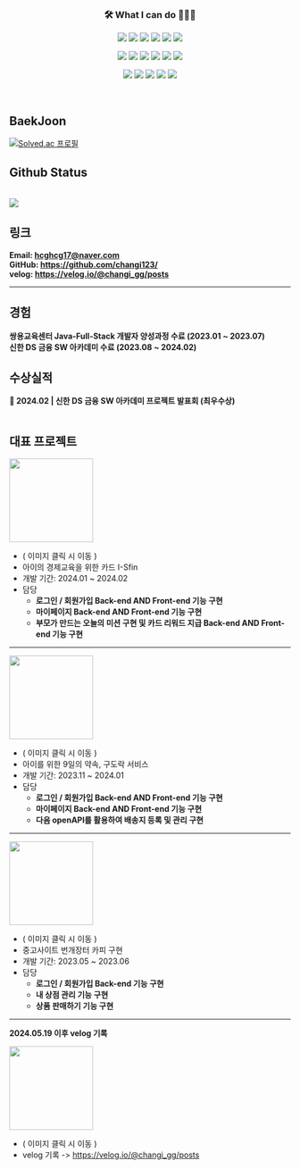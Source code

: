 <h3 align="center">🛠 What I can do 👨🏻‍💻</h3>

<!--======== 로고 ========-->
<!-- backend -->
<p align="center">
  <img src="https://img.shields.io/badge/Java-007396?style=for-the-badge&logo=java&logoColor=white" />
  <img src="https://img.shields.io/badge/junit5-25A162?style=for-the-badge&logo=junit5&logoColor=white">
  <img src="https://img.shields.io/badge/spring-6DB33F?style=for-the-badge&logo=spring&logoColor=white">
  <img src="https://img.shields.io/badge/springboot-6DB33F?style=for-the-badge&logo=springboot&logoColor=white">
  <img src="https://img.shields.io/badge/mysql-4479A1?style=for-the-badge&logo=mysql&logoColor=white">
  <img src="https://img.shields.io/badge/oracle-F80000?style=for-the-badge&logo=oracle&logoColor=white">
</p>

 
<!-- front -->  
<p align="center">
  <img src="https://img.shields.io/badge/thymeleaf-005F0F?style=for-the-badge&logo=thymeleaf&logoColor=white">
  <img src="https://img.shields.io/badge/javascript-F7DF1E?style=for-the-badge&logo=javascript&logoColor=black">
  <img src="https://img.shields.io/badge/jquery-0769AD?style=for-the-badge&logo=jquery&logoColor=white">
  <img src="https://img.shields.io/badge/html5-E34F26?style=for-the-badge&logo=html5&logoColor=white">
  <img src="https://img.shields.io/badge/css3-1572B6?style=for-the-badge&logo=css3&logoColor=white">
  <img src="https://img.shields.io/badge/react-444444?style=for-the-badge&logo=react">
</p>
<!-- 개발환경 & DataBase --> 
<p align="center">
  <img src="https://img.shields.io/badge/github-181717?style=for-the-badge&logo=github&logoColor=white">
  <img src="https://img.shields.io/badge/eclipse ide-2C2255?style=for-the-badge&logo=eclipseide&logoColor=white"> 
  <img src="https://img.shields.io/badge/visualstudiocode-007ACC?style=for-the-badge&logo=visualstudiocode&logoColor=white"> 
  <img src="https://img.shields.io/badge/gradle-02303A?style=for-the-badge&logo=gradle&logoColor=white"> 
  <img src="https://img.shields.io/badge/apachemaven-C71A36?style=for-the-badge&logo=apachemaven&logoColor=white"> 
</p>
<br>

## BaekJoon
 [![Solved.ac
프로필](http://mazassumnida.wtf/api/v2/generate_badge?boj=hcghcg17)](https://solved.ac/hcghcg17)

## Github Status
<br>
  <a href="https://github.com/changi123">
    <img src="https://github-readme-stats.vercel.app/api/top-langs/?username=changi123&layout=compact&hide=javascript,html,scss" />
  </a>
<br>

## 링크
**Email: [hcghcg17@naver.com](mailto:hcghcg17@naver.com)**
<br/>
**GitHub: <https://github.com/changi123/>**
<br/>
**velog: <https://velog.io/@changi_gg/posts>**

---

## 경험
**쌍용교육센터 Java-Full-Stack 개발자 양성과정 수료 (2023.01 ~ 2023.07)**
<br/>
**신한 DS 금융 SW 아카데미 수료 (2023.08 ~ 2024.02)**
<br>
## 수상실적
**🥇 2024.02 | 신한 DS 금융 SW 아카데미 프로젝트 발표회 (최우수상)**
<br>
<br>


## 대표 프로젝트

<a href="https://github.com/I-Sfin">
 <img src="https://avatars.githubusercontent.com/u/157471821?s=200&v=4"  width="150" heigth = "150" /> 
</a>

<br>

* ( 이미지 클릭 시 이동 )
* 아이의 경제교육을 위한 카드 I-Sfin
* 개발 기간: 2024.01 ~ 2024.02
* 담당
  * **로그인 / 회원가입 Back-end AND Front-end 기능 구현**
  * **마이페이지 Back-end AND Front-end 기능 구현**
  * **부모가 만드는 오늘의 미션 구현 및 카드 리워드 지급 Back-end AND Front-end 기능 구현**

---

<a href="https://github.com/changi123/9dorak">
  <img src="https://github.com/changi123/changi123/assets/133079671/94865e16-3f42-40e0-ad6f-2195c6b7827a"  width="150" heigth = "150"  />
</a>

<br>

* ( 이미지 클릭 시 이동 )
* 아이를 위한 9일의 약속, 구도락 서비스
* 개발 기간: 2023.11 ~ 2024.01
* 담당
  * **로그인 / 회원가입 Back-end AND Front-end 기능 구현**
  * **마이페이지 Back-end AND Front-end 기능 구현**
  * **다음 openAPI를 활용하여 배송지 등록 및 관리 구현**

---

<a href="https://github.com/changi123/JSP-Servlet_Project">
  <img src="https://play-lh.googleusercontent.com/_gp-eWsqbTR5GvMXnHCIxEazoLPQSlHY4Uv-ZQln0jYsUSRReQb_fzpNwKbhd82R6-4=w240-h480-rw"  width="150" heigth = "150"/>
</a>

<br>

* ( 이미지 클릭 시 이동 )
* 중고사이트 번개장터 카피 구현
* 개발 기간: 2023.05 ~ 2023.06
* 담당
  * **로그인 / 회원가입 Back-end 기능 구현**
  * **내 상점 관리 기능 구현**
  * **상품 판매하기 기능 구현**

---

**2024.05.19 이후 velog 기록**

<a href="https://velog.io/@changi_gg/posts">
  <img src="https://github.com/changi123/changi123/assets/133079671/85833525-f679-4dc1-9a75-662fe622a4e0"  width="150" heigth = "150"/>
</a>
<br>

* ( 이미지 클릭 시 이동 )
* velog 기록 -> https://velog.io/@changi_gg/posts




